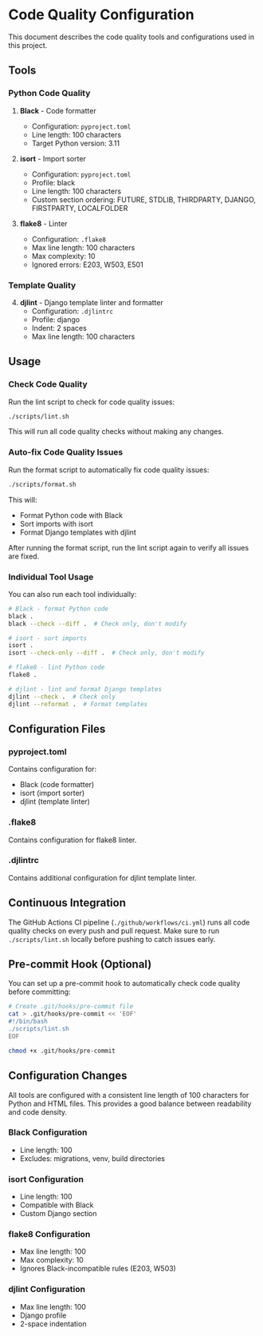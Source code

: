 # Code Quality Configuration

This document describes the code quality tools and configurations used in this project.

## Tools

### Python Code Quality

1. **Black** - Code formatter

   - Configuration: `pyproject.toml`
   - Line length: 100 characters
   - Target Python version: 3.11

2. **isort** - Import sorter

   - Configuration: `pyproject.toml`
   - Profile: black
   - Line length: 100 characters
   - Custom section ordering: FUTURE, STDLIB, THIRDPARTY, DJANGO, FIRSTPARTY, LOCALFOLDER

3. **flake8** - Linter
   - Configuration: `.flake8`
   - Max line length: 100 characters
   - Max complexity: 10
   - Ignored errors: E203, W503, E501

### Template Quality

4. **djlint** - Django template linter and formatter
   - Configuration: `.djlintrc`
   - Profile: django
   - Indent: 2 spaces
   - Max line length: 100 characters

## Usage

### Check Code Quality

Run the lint script to check for code quality issues:

```bash
./scripts/lint.sh
```

This will run all code quality checks without making any changes.

### Auto-fix Code Quality Issues

Run the format script to automatically fix code quality issues:

```bash
./scripts/format.sh
```

This will:

- Format Python code with Black
- Sort imports with isort
- Format Django templates with djlint

After running the format script, run the lint script again to verify all issues are fixed.

### Individual Tool Usage

You can also run each tool individually:

```bash
# Black - format Python code
black .
black --check --diff .  # Check only, don't modify

# isort - sort imports
isort .
isort --check-only --diff .  # Check only, don't modify

# flake8 - lint Python code
flake8 .

# djlint - lint and format Django templates
djlint --check .  # Check only
djlint --reformat .  # Format templates
```

## Configuration Files

### pyproject.toml

Contains configuration for:

- Black (code formatter)
- isort (import sorter)
- djlint (template linter)

### .flake8

Contains configuration for flake8 linter.

### .djlintrc

Contains additional configuration for djlint template linter.

## Continuous Integration

The GitHub Actions CI pipeline (`./github/workflows/ci.yml`) runs all code quality checks on every push and pull request. Make sure to run `./scripts/lint.sh` locally before pushing to catch issues early.

## Pre-commit Hook (Optional)

You can set up a pre-commit hook to automatically check code quality before committing:

```bash
# Create .git/hooks/pre-commit file
cat > .git/hooks/pre-commit << 'EOF'
#!/bin/bash
./scripts/lint.sh
EOF

chmod +x .git/hooks/pre-commit
```

## Configuration Changes

All tools are configured with a consistent line length of 100 characters for Python and HTML files. This provides a good balance between readability and code density.

### Black Configuration

- Line length: 100
- Excludes: migrations, venv, build directories

### isort Configuration

- Line length: 100
- Compatible with Black
- Custom Django section

### flake8 Configuration

- Max line length: 100
- Max complexity: 10
- Ignores Black-incompatible rules (E203, W503)

### djlint Configuration

- Max line length: 100
- Django profile
- 2-space indentation
